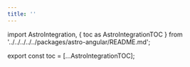 ```yaml
---
title: ''
---
```


import AstroIntegration, { toc as AstroIntegrationTOC } from '../../../../../packages/astro-angular/README.md';

<AstroIntegration />

<!-- Solución temporal para generar la tabla de contenidos -->
<!-- Ver https://github.com/facebook/docusaurus/issues/3915#issuecomment-896193142 -->

export const toc = [...AstroIntegrationTOC];
